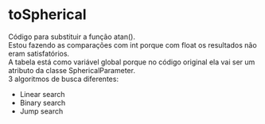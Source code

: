 # toSpherical
Código para substituir a função atan().<br />
Estou fazendo as comparações com int porque com float os resultados não eram satisfatórios.<br />
A tabela está como variável global porque no código original ela vai ser um atributo da classe SphericalParameter.<br />
3 algoritmos de busca diferentes:<br />
- Linear search
- Binary search
- Jump search
